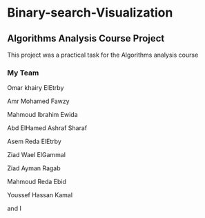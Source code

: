 # Binary-search-Visualization
## Algorithms Analysis Course Project

This project was a practical task for the Algorithms analysis course

### My Team
Omar khairy ElEtrby

Amr Mohamed Fawzy

Mahmoud Ibrahim Ewida

Abd ElHamed Ashraf Sharaf

Asem Reda ElEtrby

Ziad Wael ElGammal

Ziad Ayman Ragab

Mahmoud Reda Ebid

Youssef Hassan Kamal

and I
